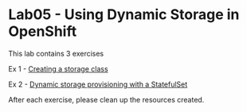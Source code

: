 # Lab05 - Using Dynamic Storage in OpenShift

This lab contains 3 exercises

Ex 1 - [Creating a storage class](creating-a-storage-class-ex-1.md)

Ex 2 - [Dynamic storage provisioning with a StatefulSet](dynamic-storage-statefulset-ex-2.md)

After each exercise, please clean up the resources created.